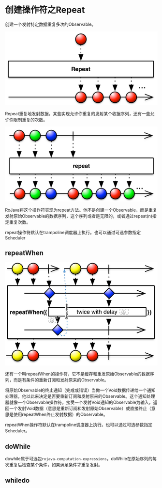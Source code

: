 # 创建操作符之Repeat
 
 创建一个发射特定数据重复多次的Observable。

 ![Image](https://github.com/HousqLove/Reader/blob/da6075760d62b3bd865db81bc078117401d139a7/Java/ReactiveX/images/rx-6-11.png)

 Repeat重复地发射数据。某些实现允许你重复的发射某个收据序列，还有一些允许你限制重复的次数。

 ![Image](https://github.com/HousqLove/Reader/blob/da6075760d62b3bd865db81bc078117401d139a7/Java/ReactiveX/images/rx-6-12.png)

 RxJava将这个操作符实现为repeat方法。他不是创建一个Observable，而是重复发射原始Observable的数据序列，这个序列或者是无限的，或者通过repeat(n)指定重复次数。

 repeat操作符默认在trampoline调度器上执行。也可以通过可选参数指定Scheduler

## repeatWhen

 ![Image](https://github.com/HousqLove/Reader/blob/da6075760d62b3bd865db81bc078117401d139a7/Java/ReactiveX/images/rx-6-13.png)

 还有一个叫repeatWhen的操作符，它不是缓存和重发原始Observable的数据序列，而是有条件的重新订阅和发射原来的Observable。

 将原始Observable的终止通知（完成或错误）当做一个Void数据传递给一个通知处理器，他以此来决定是否要重新订阅和发射原来的Observable。这个通知处理器就像一个Observable操作符，接受一个发射Void通知的Observable为输入，返回一个发射Void数据（意思是重新订阅和发射原始Observable）或直接终止（意思是使用repeatWhen终止发射数据）的Observable。

 repeatWhen操作符默认在trampoline调度器上执行。也可以通过可选参数指定Scheduler。

## doWhile

 dowhile属于可选包```rxjava-computation-expressions```，doWhile在原始序列的每次重复后检查某个条件，如果满足条件才重复发射。

## whiledo